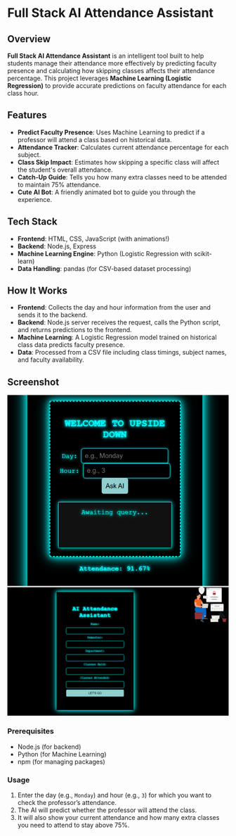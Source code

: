 # Full Stack AI Attendance Assistant

## Overview

**Full Stack AI Attendance Assistant** is an intelligent tool built to help students manage their attendance more effectively by predicting faculty presence and calculating how skipping classes affects their attendance percentage. This project leverages **Machine Learning (Logistic Regression)** to provide accurate predictions on faculty attendance for each class hour.

## Features

- **Predict Faculty Presence**: Uses Machine Learning to predict if a professor will attend a class based on historical data.  
- **Attendance Tracker**: Calculates current attendance percentage for each subject.  
- **Class Skip Impact**: Estimates how skipping a specific class will affect the student's overall attendance.  
- **Catch-Up Guide**: Tells you how many extra classes need to be attended to maintain 75% attendance.  
- **Cute AI Bot**: A friendly animated bot to guide you through the experience.

## Tech Stack

- **Frontend**: HTML, CSS, JavaScript (with animations!)  
- **Backend**: Node.js, Express  
- **Machine Learning Engine**: Python (Logistic Regression with scikit-learn)  
- **Data Handling**: pandas (for CSV-based dataset processing)

## How It Works

- **Frontend**: Collects the day and hour information from the user and sends it to the backend.  
- **Backend**: Node.js server receives the request, calls the Python script, and returns predictions to the frontend.  
- **Machine Learning**: A Logistic Regression model trained on historical class data predicts faculty presence.  
- **Data**: Processed from a CSV file including class timings, subject names, and faculty availability.

## Screenshot
![image alt](https://github.com/Vaneesa-3/fullstack-ai-attendance-assistant/blob/f52b53fe13fb0c817b29c9b070cdbfc5d6618b72/Screenshot%202025-04-15%20121544.png)
![image alt](https://github.com/Vaneesa-3/fullstack-ai-attendance-assistant/blob/7802025bcb24927aeed30d60cd0e2af0c9308ee8/Screenshot%202025-04-15%20121531.png)

### Prerequisites

- Node.js (for backend)  
- Python (for Machine Learning)  
- npm (for managing packages)

### Usage

1. Enter the day (e.g., `Monday`) and hour (e.g., `3`) for which you want to check the professor’s attendance.  
2. The AI will predict whether the professor will attend the class.  
3. It will also show your current attendance and how many extra classes you need to attend to stay above 75%.

